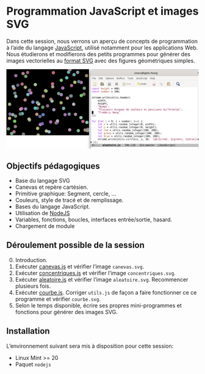 # Programmation JavaScript et images SVG

Dans cette session, nous verrons un aperçu de concepts de programmation à l’aide du langage [JavaScript](https://fr.wikipedia.org/wiki/JavaScript), utilisé notamment pour les applications Web. Nous étudierons et modifierons des petits programmes pour générer des images vectorielles au [format SVG](https://fr.wikipedia.org/wiki/Scalable_Vector_Graphics) avec des figures géométriques simples.

![Capture d’écran](https://raw.githubusercontent.com/AECS-17/AECS-informatique/master/javascript-svg/capture.png)

## Objectifs pédagogiques

* Base du langage SVG
* Canevas et repère cartésien.
* Primitive graphique: Segment, cercle, ...
* Couleurs, style de tracé et de remplissage.
* Bases du langage JavaScript.
* Utilisation de [NodeJS](https://nodejs.org/en/)
* Variables, fonctions, boucles, interfaces entrée/sortie, hasard.
* Chargement de module

## Déroulement possible de la session

0. Introduction.
1. Exécuter [canevas.js](https://github.com/AECS-17/AECS-informatique/blob/master/javascript-svg/canevas.js) et vérifier l’image `canevas.svg`.
2. Exécuter [concentriques.js](https://github.com/AECS-17/AECS-informatique/blob/master/javascript-svg/concentriques.js) et vérifier l’image `concentriques.svg`.
3. Exécuter [aleatoire.js](https://github.com/AECS-17/AECS-informatique/blob/master/javascript-svg/aleatoire.js) et vérifier l’image `aleatoire.svg`. Recommencer
   plusieurs fois.
4. Exécuter [courbe.js](https://github.com/AECS-17/AECS-informatique/blob/master/javascript-svg/courbe.js). Corriger `utils.js` de façon a faire fonctionner ce
   ce programme et vérifier `courbe.svg`.
5. Selon le temps disponible, écrire ses propres mini-programmes et fonctions
   pour générer des images SVG.

## Installation

L’environnement suivant sera mis à disposition pour cette session:

* Linux Mint >= 20
* Paquet `nodejs`
